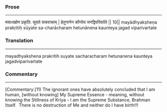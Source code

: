 ### Prose 
 --- 
मयाध्यक्षेण प्रकृति: सूयते सचराचरम् |
हेतुनानेन कौन्तेय जगद्विपरिवर्तते || 10||
mayādhyakṣheṇa prakṛitiḥ sūyate sa-charācharam
hetunānena kaunteya jagad viparivartate

### Translation 
 --- 
mayadhyakshena prakritih suyate sacharacharam hetunanena kaunteya jagadviparivartate

### Commentary 
 --- 
[Commentary:]11) The ignorant ones have absolutely concluded that I am human, [without knowing] My Supreme Essence - meaning, without knowing the Stillness of Kriya - I am the Supreme Substance, Brahman Itself.  There is no destruction of Me and neither do I have birth!!!